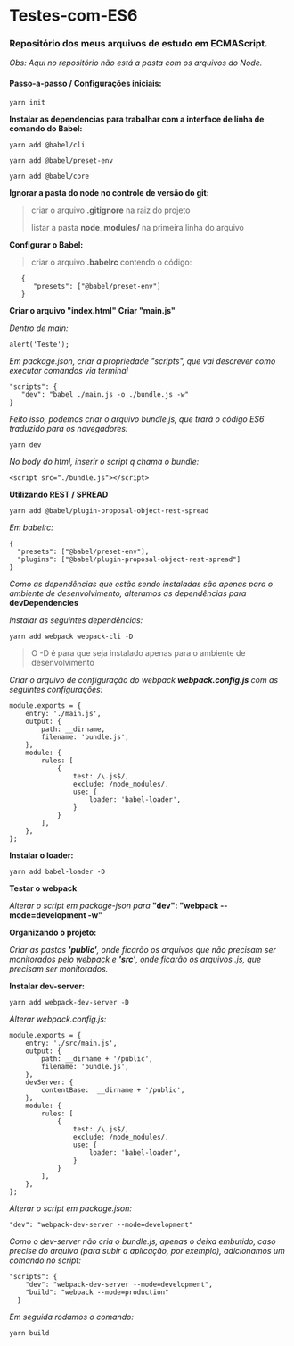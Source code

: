 # Testes-com-ES6
### Repositório dos meus arquivos de estudo em ECMAScript.

_Obs: Aqui no repositório não está a pasta com os arquivos do Node._

#### Passo-a-passo / Configurações iniciais:

```yarn init```

__Instalar as dependencias para trabalhar com a interface de linha de comando do Babel:__

```yarn add @babel/cli```

```yarn add @babel/preset-env```

```yarn add @babel/core```

__Ignorar a pasta do node no controle de versão do git:__
> criar o arquivo **.gitignore** na raiz do projeto
>
> listar a pasta **node_modules/** na primeira linha do arquivo

__Configurar o Babel:__
> criar o arquivo **.babelrc** contendo o código:

```
   {
      "presets": ["@babel/preset-env"]
   }
```
**Criar o arquivo "index.html"**
**Criar "main.js"**

_Dentro de main:_

```alert('Teste');```

_Em package.json, criar a propriedade "scripts", que vai descrever como executar comandos via terminal_

```
"scripts": {
   "dev": "babel ./main.js -o ./bundle.js -w"
}
```

_Feito isso, podemos criar o arquivo bundle.js, que trará o código ES6 traduzido para os navegadores:_

```yarn dev```

_No body do html, inserir o script q chama o bundle:_

```<script src="./bundle.js"></script>```

**Utilizando REST / SPREAD**

```yarn add @babel/plugin-proposal-object-rest-spread```

_Em babelrc:_
```
{
  "presets": ["@babel/preset-env"],
  "plugins": ["@babel/plugin-proposal-object-rest-spread"]
}
```

_Como as dependências que estão sendo instaladas são apenas para o ambiente de desenvolvimento, alteramos as dependências para_ **devDependencies**

_Instalar as seguintes dependências:_

```yarn add webpack webpack-cli -D```

> O -D é para que seja instalado apenas para o ambiente de desenvolvimento

_Criar o arquivo de configuração do webpack **webpack.config.js** com as seguintes configurações:_

```
module.exports = {
    entry: './main.js',
    output: {
        path: __dirname,
        filename: 'bundle.js',
    },
    module: {
        rules: [
            {
                test: /\.js$/,
                exclude: /node_modules/,
                use: {
                    loader: 'babel-loader',
                }
            }
        ],
    },
};
```
**Instalar o loader:**

```yarn add babel-loader -D```

**Testar o webpack**

_Alterar o script em package-json para_ **"dev": "webpack --mode=development -w"**

**Organizando o projeto:** 

_Criar as pastas **'public'**, onde ficarão os arquivos que não precisam ser monitorados pelo webpack e **'src'**, onde ficarão os arquivos .js, que precisam ser monitorados._

**Instalar dev-server:**

```yarn add webpack-dev-server -D```

_Alterar webpack.config.js:_

```
module.exports = {
    entry: './src/main.js',
    output: {
        path: __dirname + '/public',
        filename: 'bundle.js',
    },
    devServer: {
        contentBase:  __dirname + '/public',
    },
    module: {
        rules: [
            {
                test: /\.js$/,
                exclude: /node_modules/,
                use: {
                    loader: 'babel-loader',
                }
            }
        ],
    },
};
```

_Alterar o script em package.json:_

```"dev": "webpack-dev-server --mode=development"```

_Como o dev-server não cria o bundle.js, apenas o deixa embutido, caso precise do arquivo (para subir a aplicação, por exemplo), adicionamos um comando no script:_

```
"scripts": {
    "dev": "webpack-dev-server --mode=development",
    "build": "webpack --mode=production"
  }
```

_Em seguida rodamos o comando:_

```yarn build```
